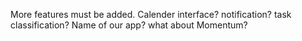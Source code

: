 More features must be added. Calender interface? notification? task classification?
Name of our app? what about Momentum?
